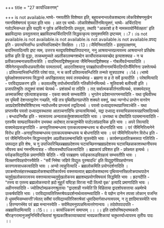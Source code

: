 +++
title = "27 कार्याधिकरणम्"

+++
is not available.भाष्ये- गमयतीति विशेष्यत इति, बहुवचनान्तलोकशब्दस्य लोकविशेषणमुखेन गमनविशेषणत्वं युज्यत इति भावः । अत एव भाष्ये- लोकविशेषवर्तिनमित्युक्त्तं, भाष्ये- अर्चिरादिना गतोऽभिसन्धत इति यद्यपि न पूर्वत्र अर्चिरादिगतिः प्रस्तुता, तथापि "आकाशो ह वै नामरूपयोर्निर्वतहता' इति ब्रह्मविद्यायाः प्रस्तुतत्वात् ब्रह्मविदश्चार्चिरादिगतिं सिद्धवत्कृत्य एवमुक्त्तमिति द्रष्टव्यम् ।।7।।is not available.is not available.is not available.is not available.is not available.प्रपद्य इति - प्रपत्त्यभिसन्धिः प्रत्यभिसंधिशब्देन विवक्षितः ।।13।।जैमिनिमतादिति - इदमुपलक्षणम्, बादरिमतादित्यपि द्रष्ट व्यम्. उत्तरत्र मतद्वयविशेषप्रतिपादनात्, ननु आश्रयान्तरप्रत्ययस्य आश्रयान्तरे प्रतिक्षेषः प्रतीक इति हि वृद्धाः, तत्कथमुच्यते अप्रतीकालम्बनशब्देन कार्योपासकव्यवच्छेद इत्याशक्याह - न च प्रतीकालम्बनान्नयतीत्यत्रेति । वादरिमताद्विशेषमुकत्वा जैमिनिमताद्विशेषमाह - गोबलीवर्दन्यायादिति । जैमिनेरप्युभयविधान्नयतीत्येव परमतात्पर्यं, आदरातिशयात्तु परब्रह्मोपासीनानामर्चिरादिगतिर्जैमिनिना उक्त्तेत्यर्थः । प्रतिपत्त्याभिसन्धिरिति परेषां पाठः, न च कार्ये प्रतिपत्त्यसन्धिरिति तन्मते सूत्रपाठश्च ।।14।।भाष्ये पूर्वपक्षोक्त्तवचनस्य सिद्धान्ते अपरिहृतत्वात् स्वयं तस्यार्थमाह - ब्रह्मणा स ह ते सर्वे इत्यादीति । परेषामित्यादि - परविद्याप्रकरण इति । कठवल्लीषु तयोर्ध्वमायन्निति गतिकीर्तनमित्यर्थः - श्रुतिवाक्ये बलीयसी इति । प्रजापतिश्रुतिः तद्युक्त्तं वाक्यं चेत्यर्थः - प्रशंसार्थं वा तदिति । तत् सर्वात्मककीर्तनतमित्यर्थः, वाक्यभेदस्तु अस्माकमिष्ट एवेत्याशङ्कयाह - एकवा क्यत्वे सम्भवतीति । भूगतेन प्रदेशान्तरगमनवदिति - यथा पृथिवीस्थ एव पृथिवी देशन्तरद्वारेण गच्छति, नहि तत्र पृथिवीप्रागप्राप्तेति शक्यते वक्त्तुं, यथा न्यग्नोधं प्राप्तेन वानरेण अग्रप्रदेशविशेषविशिष्टस्य न्यग्रोधस्यैव प्राप्त्यत्वं तद्वदित्यर्थः । पयसो दध्याद्यवस्थाप्राप्तिवञ्चेति - यथा प्राप्तस्यैव पयसो दध्याद्यवस्थतया आतञ्चनादिभिः प्राप्यत्वमित्यर्थः, यद्वा दध्वाद्य वस्याभिन्नस्वरूपप्राप्तिवदित्यर्थः । बन्धादनिर्मोक्ष इति - स्वरूपस्य अन्यताकर्तुमशक्यत्वादिति भावः । उभयथा च दोषादिति पठ्यमानत्वादिति - एतस्यैव साम्प्रदायिकत्वेन उभयथा अदोषात् तत्क्रतुश्चेति पाठोऽसांप्रदायिक इति भावः । अपरे त्वित्यादि वाक्यभेदप्रसङ्गादिति - अनावृत्तिसम्बन्धस्य एतत्कल्पसम्बन्धस्य च बोधनादिति भावः । परं जैमिनिरित्यनेने विरोध इति -अनावृत्तिसम्बन्धस्य एतत्कल्पसम्बन्धस्य च बोधनादिति भावः । परं जैमिनिरित्यनेन विरोध इति - परं जैमिनिरित्यनेन सिद्धान्तसूत्रेण अप्रतीकालम्बनाचिति सूत्रस्येति भावः । कार्यमण्डलातिक्रमरूपा गतिरिति - उपपद्यत इति शेषः, च नु उपाधिपरिच्छिन्नब्रह्मप्रदेशस्य घटावच्छिननब्रह्मप्रदेशस्य घटावच्छिन्नाकाशस्थानीयस्य जीवस्य कथं गमनमित्यत्राह - जीवत्वस्थौपाधिकत्वादिति । ब्रह्मकायं प्रविशत इति - प्रवेक्ष्यत इत्यर्थः । पर्यङ्कविद्यादिकं प्रमाणमिति चेदिति - नहि परब्रह्मणः पर्यङ्कारूढविग्रहत्वं सम्भवतीति भावः । विलक्षणविग्रहयोगस्यैवेति - "सर्वे निमेषा जज्ञिरे विद्युतः पुरुषादधि' इति विद्युद्वर्णविग्रहयोगस्य कारणत्वसाधकत्वादिति भावः । अन्यो त्वाहुरित्यादि - ब्रह्मलोकमिति प्रयोगदर्शनादिति । उपक्रमोपसंहारस्थब्रह्मलोकशब्दयोरैकार्यस्य वक्त्तव्यत्वात् ब्रह्मलोकशब्दस्य पृथिव्यन्तरिक्षलोक्रपाथपाठेन चतुर्मुखलोकपरत्वस्य वक्त्तव्यत्वाच्चतुर्मुखलोकस्य ब्रह्मशब्दप्रयोगविषयत्वं सिद्धमिति भावः । ह्रदनदीति - "तस्य वा एतस्य ब्रह्मलोकस्यारो ह्रदो मुहूर्तं यष्टिहा विरजा नदी तिल्यो वृक्षः' इत्यादि प्रमाणादिति भावः । अहीननयादिति - ज्योतिष्टोमप्रकरणश्रुतायाः "द्वादशाही नस्येति'ति विहिताया द्वादशोपसत्ताया अहर्मश्चे उत्कर्षवदिति भावः । परविद्याव्यतिरिक्त्तश्रेयःप्रदर्शनार्थत्वसम्भवादिति - ये यज्ञेन दानेन तपसा लोकान् यजन्ति ते धूममभिसम्भवन्ती'त्येतत् सर्वेषां परविद्याव्यतिरिक्त्तश्रेसां धूमादिमार्गसाधनत्वपरम्, न तु ज्ञादिमात्रस्येति भावः । हिरण्यगर्भमेव परं ब्रह्म मन्वानस्येति - सर्वमिदमनुपपन्नमित्यत्तरेणान्वयः । तदेवोपपादयति - अब्रह्मविदामित्यादि ।।15।। ।। कार्याधिकरणं समाप्तम् ।। ।। इति दशोपनिषद्भाष्यकारैः श्रीरङ्गरामानुजमुनिभिर्विरचितायां श्रुतप्रकाशिकाव्याख्यायां भावप्रकाशिकायां चतुथर्स्याध्यायस्य तृतीयः पादः ।।